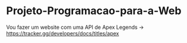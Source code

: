 # Projeto-Programacao-para-a-Web

Vou fazer um website com uma API de Apex Legends -> https://tracker.gg/developers/docs/titles/apex
